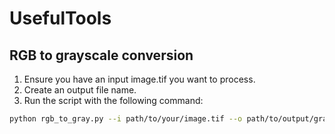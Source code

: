 # UsefulTools

## RGB to grayscale conversion

1. Ensure you have an input image.tif you want to process.
2. Create an output file name.
3. Run the script with the following command:
   
``` bash
python rgb_to_gray.py --i path/to/your/image.tif --o path/to/output/grayscale_image.tif
```
